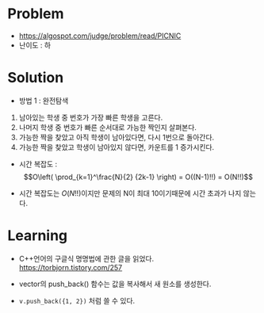 # Problem
* https://algospot.com/judge/problem/read/PICNIC
* 난이도 : 하

# Solution
 
* 방법 1 : 완전탐색
1. 남아있는 학생 중 번호가 가장 빠른 학생을 고른다.
2. 나머지 학생 중 번호가 빠른 순서대로 가능한 짝인지 살펴본다.
3. 가능한 짝을 찾았고 아직 학생이 남아있다면, 다시 1번으로 돌아간다.
4. 가능한 짝을 찾았고 학생이 남아있지 않다면, 카운트를 1 증가시킨다.

* 시간 복잡도 :
$$O\left( \prod_{k=1}^\frac{N}{2} {2k-1} \right) = O((N-1)!!) = O(N!!)$$

* 시간 복잡도는 $O(N!!)$이지만 문제의 N이 최대 10이기때문에 시간 초과가 나지 않는다.

# Learning
* C++언어의 구글식 명명법에 관한 글을 읽었다.
https://torbjorn.tistory.com/257

* vector의 push_back() 함수는 값을 복사해서 새 원소를 생성한다.
* `v.push_back({1, 2})` 처럼 쓸 수 있다.
